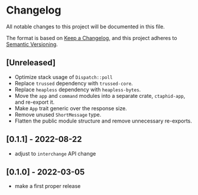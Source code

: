 # Changelog
All notable changes to this project will be documented in this file.

The format is based on [Keep a Changelog](https://keepachangelog.com/en/1.0.0/),
and this project adheres to [Semantic Versioning](https://semver.org/spec/v2.0.0.html).

## [Unreleased]
- Optimize stack usage of `Dispatch::poll`
- Replace `trussed` dependency with `trussed-core`.
- Replace `heapless` dependency with `heapless-bytes`.
- Move the `app` and `command` modules into a separate crate, `ctaphid-app`, and re-export it.
- Make `App` trait generic over the response size.
- Remove unused `ShortMessage` type.
- Flatten the public module structure and remove unnecessary re-exports.

## [0.1.1] - 2022-08-22
- adjust to `interchange` API change

## [0.1.0] - 2022-03-05

- make a first proper release
